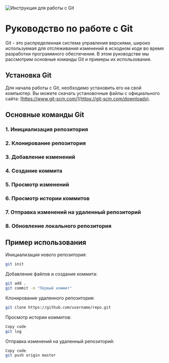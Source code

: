 ![Инструкция для работы с Git](git_illustrations.jpg)

# Руководство по работе с Git
Git - это распределенная система управления версиями, широко используемая для отслеживания изменений в исходном коде во время разработки программного обеспечения. В этом руководстве мы рассмотрим основные команды Git и примеры их использования.

## Установка Git
Для начала работы с Git, необходимо установить его на свой компьютер. Вы можете скачать установочные файлы с официального сайта: [https://www.git-scm.com/](https://git-scm.com/downloads).

## Основные команды Git

### 1. Инициализация репозитория

### 2. Клонирование репозитория

### 3. Добавление изменений

### 4. Создание коммита

### 5. Просмотр изменений

### 6. Просмотр истории коммитов

### 7. Отправка изменений на удаленный репозиторий

### 8. Обновление локального репозитория

## Пример использования
Инициализация нового репозитория:
```sh
git init
```

Добавление файлов и создание коммита:
```sh
git add .
git commit -m "Первый коммит"
```

Клонирование удаленного репозитория:
```sh
git clone https://github.com/username/repo.git
```

Просмотр истории коммитов:
```sh
Copy code
git log
```

Отправка изменений на удаленный репозиторий:
```sh
Copy code
git push origin master
```

